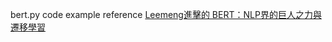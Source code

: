 
bert.py code example reference
[Leemeng進擊的 BERT：NLP界的巨人之力與遷移學習](https://leemeng.tw/attack_on_bert_transfer_learning_in_nlp.html)



